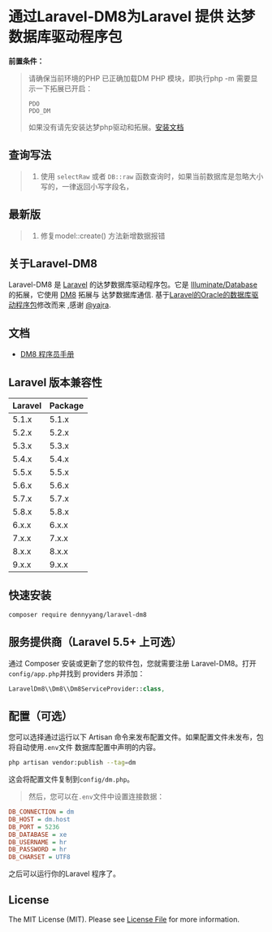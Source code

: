 # 通过Laravel-DM8为Laravel 提供 达梦数据库驱动程序包

**前置条件：**

> 请确保当前环境的PHP 已正确加载DM PHP 模块，即执行php -m 需要显示一下拓展已开启：
>
> ```shell
> PDO                                                                                                                     
> PDO_DM  
> ```
>
> 如果没有请先安装达梦php驱动和拓展。[安装文档](https://eco.dameng.com/document/dm/zh-cn/pm/php-rogramming-guide.html#6.2%20DM%20PHP%20%E6%A8%A1%E5%9D%97%E5%8A%A0%E8%BD%BD)

## 查询写法

> 1. 使用 `selectRaw` 或者 `DB::raw` 函数查询时，如果当前数据库是忽略大小写的，一律返回小写字段名，

## 最新版

> 1. 修复model::create() 方法新增数据报错

## 关于Laravel-DM8

Laravel-DM8 是 [Laravel](http://laravel.com/) 的达梦数据库驱动程序包。它是 
 [Illuminate/Database](https://github.com/illuminate/database) 的拓展，它使用 [DM8](https://eco.dameng.com/document/dm/zh-cn/faq/faq-php.html#PHP-Startup-Unable-to-load-dynamic-library) 拓展与 达梦数据库通信. 基于[Laravel的Oracle的数据库驱动程序包](https://github.com/yajra/laravel-oci8)修改而来 ,感谢 [@yajra](https://github.com/yajra).

## 文档

- [DM8 程序员手册](https://eco.dameng.com/document/dm/zh-cn/pm/programmer-overview.html)

## Laravel 版本兼容性

 Laravel | Package 
:--------|:--------
 5.1.x   | 5.1.x   
 5.2.x   | 5.2.x   
 5.3.x   | 5.3.x   
 5.4.x   | 5.4.x   
 5.5.x   | 5.5.x   
 5.6.x   | 5.6.x   
 5.7.x   | 5.7.x   
 5.8.x   | 5.8.x   
 6.x.x   | 6.x.x   
 7.x.x   | 7.x.x   
 8.x.x   | 8.x.x   
 9.x.x   | 9.x.x   

## 快速安装

```bash
composer require dennyyang/laravel-dm8
```

## 服务提供商（Laravel 5.5+ 上可选）

通过 Composer 安装或更新了您的软件包，您就需要注册 Laravel-DM8。打开`config/app.php`并找到 providers 并添加：

```php
LaravelDm8\\Dm8\\Dm8ServiceProvider::class,
```

## 配置（可选）

您可以选择通过运行以下 Artisan 命令来发布配置文件。如果配置文件未发布，包将自动使用`.env`文件 数据库配置中声明的内容。

```bash
php artisan vendor:publish --tag=dm
```

这会将配置文件复制到`config/dm.php`。

> 然后，您可以在`.env`文件中设置连接数据：

```ini
DB_CONNECTION = dm
DB_HOST = dm.host
DB_PORT = 5236
DB_DATABASE = xe
DB_USERNAME = hr
DB_PASSWORD = hr
DB_CHARSET = UTF8
```

之后可以运行你的Laravel 程序了。

## License

The MIT License (MIT). Please see [License File](LICENSE.md) for more information.
